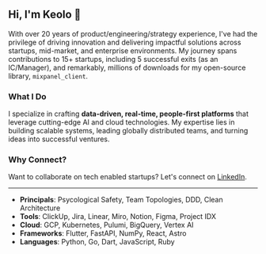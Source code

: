 ## Hi, I'm Keolo 🤙

With over 20 years of product/engineering/strategy experience, I've had the privilege of driving innovation and delivering impactful solutions across startups, mid-market, and enterprise environments. My journey spans contributions to 15+ startups, including 5 successful exits (as an IC/Manager), and remarkably, millions of downloads for my open-source library, `mixpanel_client`.

### What I Do

I specialize in crafting **data-driven, real-time, people-first platforms** that leverage cutting-edge AI and cloud technologies. My expertise lies in building scalable systems, leading globally distributed teams, and turning ideas into successful ventures.

### Why Connect?

Want to collaborate on tech enabled startups? Let's connect on [LinkedIn](https://www.linkedin.com/in/keolo/).

---

- **Principals**: Psycological Safety, Team Topologies, DDD, Clean Architecture
- **Tools**: ClickUp, Jira, Linear, Miro, Notion, Figma, Project IDX
- **Cloud**: GCP, Kubernetes, Pulumi, BigQuery, Vertex AI
- **Frameworks**: Flutter, FastAPI, NumPy, React, Astro
- **Languages**: Python, Go, Dart, JavaScript, Ruby
